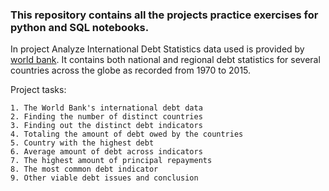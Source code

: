 ### This repository contains all the projects practice exercises for python and SQL notebooks.

In project Analyze International Debt Statistics data used is provided by [world bank](https://www.worldbank.org/). It contains both national and regional debt statistics for several countries across the globe as recorded from 1970 to 2015.

Project tasks:

    1. The World Bank's international debt data
    2. Finding the number of distinct countries
    3. Finding out the distinct debt indicators
    4. Totaling the amount of debt owed by the countries
    5. Country with the highest debt
    6. Average amount of debt across indicators
    7. The highest amount of principal repayments
    8. The most common debt indicator
    9. Other viable debt issues and conclusion
